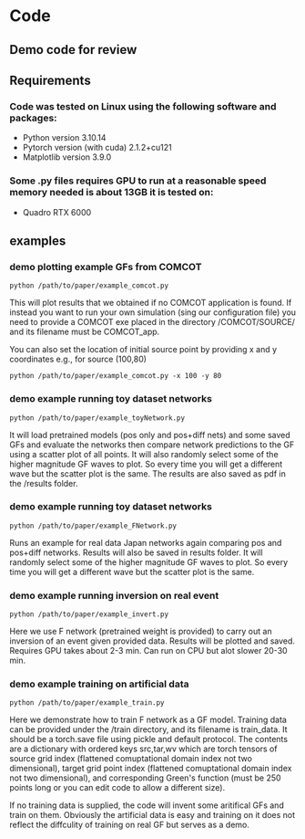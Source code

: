 # Code
Demo code for review
---


## **Requirements**
### Code was tested on Linux using the following software and packages:
- Python version 3.10.14
- Pytorch version (with cuda) 2.1.2+cu121
- Matplotlib version 3.9.0

### Some .py files requires GPU to run at a reasonable speed memory needed is about 13GB it is tested on:
- Quadro RTX 6000 

## **examples**
### demo plotting example GFs from COMCOT
```shell
python /path/to/paper/example_comcot.py 
```
This will plot results that we obtained if no COMCOT application is found. If instead you want to run 
your own simulation (sing our configuration file) you need to provide a COMCOT exe placed in the directory /COMCOT/SOURCE/
and its filename must be COMCOT_app.

You can also set the location of initial source point by providing x and y coordinates e.g., for source (100,80)
```shell
python /path/to/paper/example_comcot.py -x 100 -y 80
```
### demo example running toy dataset networks
```shell
python /path/to/paper/example_toyNetwork.py
```
It will load pretrained models (pos only and
pos+diff nets) and some saved GFs and evaluate the networks then compare
network predictions to the GF using a scatter plot of all points. It will also randomly select
some of the higher magnitude GF waves to plot. So every time you will get a different
wave but the scatter plot is the same. The results are also saved as pdf in the
/results folder. 

### demo example running toy dataset networks
```shell
python /path/to/paper/example_FNetwork.py
```
Runs an example for real data Japan networks again comparing pos and
pos+diff networks. Results will also be saved in results folder.  It will randomly select
some of the higher magnitude GF waves to plot. So every time you will get a different
wave but the scatter plot is the same.

### demo example running inversion on real event
```shell
python /path/to/paper/example_invert.py
```
Here we use F network (pretrained weight is provided) to carry out an inversion of an
event given provided data. Results will be plotted and saved. Requires GPU takes about 2-3 min. Can run on CPU but alot slower 20-30 min.


### demo example training on artificial data
```shell
python /path/to/paper/example_train.py
```
Here we  demonstrate how to train F network as a GF model.  Training data can be provided under the /train directory, and its filename is train_data. It should be a torch.save file using pickle and default protocol. The contents are a dictionary with ordered keys src,tar,wv which are torch tensors of source grid index (flattened comuptational domain index not two dimensional), target grid point index  (flattened comuptational domain index not two dimensional), and corresponding Green's function (must be 250 points long or you can edit code to allow a different size).

If no training data is supplied, the code will invent some aritifical GFs and train on them. Obviously the artificial data is easy and training on it does not reflect the diffculity of training on real GF but serves as a demo.


